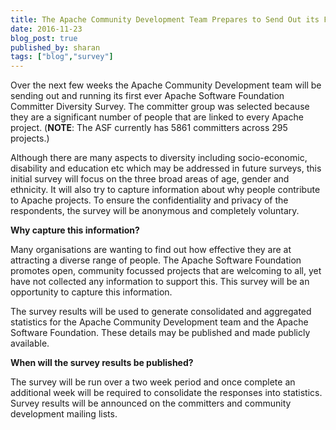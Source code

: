 ```yaml
---
title: The Apache Community Development Team Prepares to Send Out its First Diversity Survey
date: 2016-11-23
blog_post: true
published_by: sharan
tags: ["blog","survey"]
---
```


Over the next few weeks the Apache Community Development team will be sending out and running its first ever Apache
Software Foundation Committer Diversity Survey. The committer group was selected because they are a significant number
of people that are linked to every Apache project.  (**NOTE**: The ASF currently has 5861 committers across 295
projects.)

Although there are many aspects to diversity including socio-economic, disability and education etc which may be
addressed in future surveys, this initial survey will focus on the three broad areas of age, gender and ethnicity. It
will also try to capture information about why people contribute to Apache projects. To ensure the confidentiality and
privacy of the respondents, the survey will be anonymous and completely voluntary.

**Why capture this information?**

Many organisations are wanting to find out how effective they are at attracting a diverse range of people. The Apache
Software Foundation promotes open, community focussed projects that are welcoming to all, yet have not collected any
information to support this. This survey will be an opportunity to capture this information.

The survey results will be used to generate consolidated and aggregated statistics for the Apache Community Development
team and the Apache Software Foundation. These details may be published and made publicly available.

**When will the survey results be published?**

The survey will be run over a two week period and once complete an additional week will be required to consolidate the
responses into statistics. Survey results will be announced on the committers and community development mailing lists.
